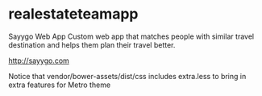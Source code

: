 # realestateteamapp
Sayygo Web App
Custom web app that matches people with similar travel destination and helps them plan their travel better.

http://sayygo.com

Notice that vendor/bower-assets/dist/css includes extra.less to bring in extra features for Metro theme

